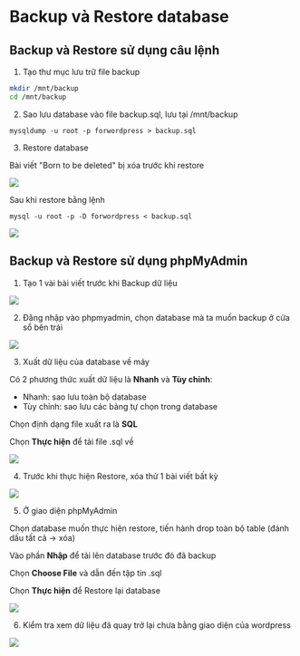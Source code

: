 # Backup và Restore database

## Backup và Restore sử dụng câu lệnh

1. Tạo thư mục lưu trữ file backup

```sh
mkdir /mnt/backup
cd /mnt/backup
```

2. Sao lưu database vào file backup.sql, lưu tại /mnt/backup

```mysqldump -u root -p forwordpress > backup.sql```

3. Restore database

Bài viết "Born to be deleted" bị xóa trước khi restore

![](./images/delete_post_wp.png)

Sau khi restore bằng lệnh

```mysql -u root -p -D forwordpress < backup.sql```

![](./images/after_restore_wp.png)

## Backup và Restore sử dụng phpMyAdmin

1. Tạo 1 vài bài viết trước khi Backup dữ liệu

![](./images/bnr_w_phpmyadmin_before.png)

2. Đăng nhập vào phpmyadmin, chọn database mà ta muốn backup ở cửa sổ bên trái

![](./images/bnr_w_phpmyadmin_database.png)

3. Xuất dữ liệu của database về máy

Có 2 phương thức xuất dữ liệu là **Nhanh** và **Tùy chỉnh**:
- Nhanh: sao lưu toàn bộ database
- Tùy chỉnh: sao lưu các bảng tự chọn trong database

Chọn định dạng file xuất ra là **SQL**

Chọn **Thực hiện** để tải file .sql về

![](./images/bnr_w_phpmyadmin_export.png)

4. Trước khi thực hiện Restore, xóa thử 1 bài viết bất kỳ

![](./images/bnr_w_phpmyadmin_deleted.png)

5. Ở giao diện phpMyAdmin

Chọn database muốn thực hiện restore, tiến hành drop toàn bộ table (đánh dấu tất cả -> xóa)

Vào phần **Nhập** để tải lên database trước đó đã backup

Chọn **Choose File** và dẫn đến tập tin .sql 

Chọn **Thực hiện** để Restore lại database

![](./images/bnr_w_phpmyadmin_import.png)

6. Kiểm tra xem dữ liệu đã quay trở lại chưa bằng giao diện của wordpress

![](./images/bnr_w_phpmyadmin_after.png)